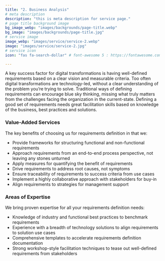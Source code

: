 ```yaml
---
title: "2. Business Analysis"
# meta description
description: "this is meta description for service page."
# page title background image
bg_image_webp: "images/backgrounds/page-title.webp"
bg_image: "images/backgrounds/page-title.jpg"
# service image
image_webp: "images/service/service-2.webp"
image: "images/service/service-2.jpg"
# service icon
icon: "fas fa-search-dollar" # font-awesome 5 : https://fontawesome.com/icons/

---
```


A key success factor for digital transformations is having well-defined requirements based on a clear vision and measurable criteria. Too often digital transformations are technology-led, without a clear understanding of the problem you’re trying to solve. Traditional ways of defining requirements can encourage blue sky thinking, missing what truly matters from the challenges facing the organization in the current-state. Defining a good set of requirements needs great facilitation skills based on knowledge of the business, best practices and solutions.

### Value-Added Services

The key benefits of choosing us for requirements definition in that we:
-	Provide frameworks for structuring functional and non-functional requirements
-	Approach requirements from an end-to-end process perspective, not leaving any stones unturned
-	Apply measures for quantifying the benefit of requirements
-	Drive requirements to address root causes, not symptoms 
-	Ensure traceability of requirements to success criteria from use cases
-	Implement a highly collaborative approach with stakeholders for buy-in
-	Align requirements to strategies for management support


### Areas of Expertise

We bring proven expertise for all your requirements definition needs:
-	Knowledge of industry and functional best practices to benchmark requirements
-	Experience with a breadth of technology solutions to align requirements to solution use cases
-	Comprehensive templates to accelerate requirements definition documentation
-	Strong workshop-style facilitation techniques to tease out well-defined requirements from stakeholders